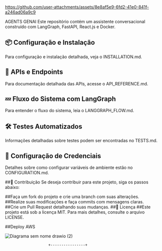 https://github.com/user-attachments/assets/8e8af5e9-6fd2-41e0-841f-a246ad06a9c9


AGENTS GENAI
Este repositório contém um assistente conversacional construído com LangGraph, FastAPI, React.js e Docker.

## 📦 Configuração e Instalação
Para configuração e instalação detalhada, veja o INSTALLATION.md.

## 🚀 APIs e Endpoints
Para documentação detalhada das APIs, acesse o API_REFERENCE.md.

## 💤 Fluxo do Sistema com LangGraph
Para entender o fluxo do sistema, leia o LANGGRAPH_FLOW.md.

## 🛠 Testes Automatizados
Informações detalhadas sobre testes podem ser encontradas no TESTS.md.

## 🔐 Configuração de Credenciais
Detalhes sobre como configurar variáveis de ambiente estão no CONFIGURATION.md.

##🤝 Contribuição
Se deseja contribuir para este projeto, siga os passos abaixo:

##Faça um fork do projeto e crie uma branch com suas alterações.
##Realize suas modificações e faça commits com mensagens claras.
##Crie um Pull Request detalhando suas mudanças.
##🐝 Licença
##Este projeto está sob a licença MIT. Para mais detalhes, consulte o arquivo LICENSE.

##Deploy AWS

![Diagrama sem nome drawio (2)](https://github.com/user-attachments/assets/6c0b3bf7-670c-406c-a4c8-8a6f716b45b5)



 
                        +----------------+   


